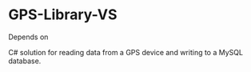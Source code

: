 # GPS-Library-VS

Depends on 

C# solution for reading data from a GPS device and writing to a MySQL database.
